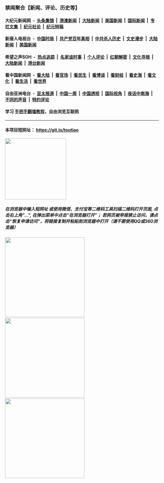 ### 禁闻聚合【新闻、评论、历史等】

#### 大纪元新闻网 &nbsp;-&nbsp; [头条集锦](indexes/E头条集锦.md?t=02141055) &nbsp;|&nbsp; [港澳新闻](indexes/E港澳新闻.md?t=02141055)  &nbsp;|&nbsp; [大陆新闻](indexes/E大陆新闻.md?t=02141055) &nbsp;|&nbsp; [美国新闻](indexes/E美国新闻.md?t=02141055) &nbsp;|&nbsp; [国际新闻](indexes/E国际新闻.md?t=02141055) &nbsp;|&nbsp; [专栏文集](indexes/E专栏文集.md?t=02141055) &nbsp;|&nbsp; [纪元社论](indexes/E纪元社论.md?t=02141055) &nbsp;|&nbsp; [纪元特稿](indexes/E纪元特稿.md?t=02141055) 

#### 新唐人电视台 &nbsp;-&nbsp; [中国时局](indexes/N中国时局.md?t=02141055) &nbsp;|&nbsp; [共产党百年真相](indexes/N共产党百年真相.md?t=02141055) &nbsp;|&nbsp; [中共杀人历史](indexes/N中共杀人历史.md?t=02141055) &nbsp;|&nbsp; [文史漫步](indexes/N文史漫步.md?t=02141055) &nbsp;|&nbsp; [大陆新闻](indexes/N大陆新闻.md?t=02141055) &nbsp;|&nbsp; [美国新闻](indexes/N美国新闻.md?t=02141055)

#### 希望之声SOH &nbsp;-&nbsp; [热点追踪](indexes/H热点追踪.md?t=02141055) &nbsp;|&nbsp; [名家谈时事](indexes/H名家谈时事.md?t=02141055) &nbsp;|&nbsp; [个人评论](indexes/H个人评论.md?t=02141055)  &nbsp;|&nbsp; [红朝解密](indexes/H红朝解密.md?t=02141055) &nbsp;|&nbsp; [文化寻根](indexes/H文化寻根.md?t=02141055) &nbsp;|&nbsp; [大陆新闻](indexes/H大陆新闻.md?t=02141055) &nbsp;|&nbsp; [港台新闻](indexes/H港台新闻.md?t=02141055)

#### 看中国新闻网 &nbsp;-&nbsp; [看大陆](indexes/S看大陆.md?t=02141055) &nbsp;|&nbsp; [看官场](indexes/S看官场.md?t=02141055) &nbsp;|&nbsp; [看民生](indexes/S看民生.md?t=02141055)  &nbsp;|&nbsp; [看博谈](indexes/S看博谈.md?t=02141055) &nbsp;|&nbsp; [看财经](indexes/S看财经.md?t=02141055) &nbsp;|&nbsp; [看史海](indexes/S看史海.md?t=02141055) &nbsp;|&nbsp; [看文化](indexes/S看文化.md?t=02141055) &nbsp;|&nbsp; [看生活](indexes/S看生活.md?t=02141055) &nbsp;|&nbsp; [看世界](indexes/S看世界.md?t=02141055)

#### 自由亚洲电台 &nbsp;-&nbsp; [亚太报道](indexes/R亚太报道.md?t=02141055) &nbsp;|&nbsp; [中国一周](indexes/R中国一周.md?t=02141055) &nbsp;|&nbsp; [中国透视](indexes/R中国透视.md?t=02141055)  &nbsp;|&nbsp; [国际视角](indexes/R国际视角.md?t=02141055) &nbsp;|&nbsp; [夜话中南海](indexes/R夜话中南海.md?t=02141055) &nbsp;|&nbsp; [不同的声音](indexes/R不同的声音.md?t=02141055) &nbsp;|&nbsp; [特约评论](indexes/R特约评论.md?t=02141055)

#### 学习 [手把手翻墙教程](https://github.com/gfw-breaker/guides/wiki)，自由浏览互联网

----

#### 本项目短网址： https://git.io/toutiao
<img src="https://raw.githubusercontent.com/gfw-breaker/banned-news/master/scripts/img/qr.png" width="200px"/>  

##### 在浏览器中输入短网址 或使用微信、支付宝等二维码工具扫描二维码打开页面, 点击右上角"...", 在弹出菜单中点击“在浏览器打开”； 若网页被举报禁止访问，请点击“恢复申请访问”，将链接复制并粘贴到浏览器中打开（请不要使用QQ或360浏览器）

<img src="https://raw.githubusercontent.com/gfw-breaker/banned-news/master/scripts/img/1.png" width="260px"/> &nbsp; <img src="https://raw.githubusercontent.com/gfw-breaker/banned-news/master/scripts/img/2.png" width="260px"/> &nbsp; <img src="https://raw.githubusercontent.com/gfw-breaker/banned-news/master/scripts/img/3.png" width="260px"/>
